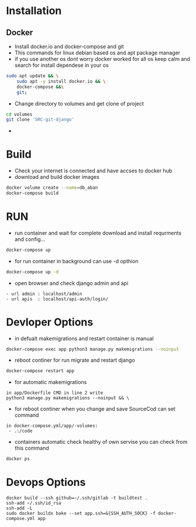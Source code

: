 
# Installation

## Docker
- Install docker.io and docker-compose and git
- This commands for linux debian based os and apt package manager
- if you use another os dont worry docker worked for all os keep calm and search for install dependese in your os

```bash
sudo apt update && \
    sudo apt -y install docker.io && \
    docker-compose &&\
    git;
```

- Change directory to volumes and get clone of project
```bash
cd volumes
git clone 'SRC-git-django'
```

-
# Build

- Check your internet is connected and have accses to docker hub 
- download and build docker images
```bash
docker volume create --name=db_aban
docker-compose build
```

# RUN
- run container and wait for complete download and install requrments and config...
```bash
docker-compose up
```
- for run container in background can use -d opthion
```bash
docker-compose up -d
```


- open browser and check django admin and api
```text
- url admin : localhost/admin
- url apis  : localhost/api-auth/login/
```

# Devloper Options
- in defualt makemigrations and restart container is manual
```bash
docker-compose exec app python3 manage.py makemigrations --noinput 
```
- reboot continer for run migrate and restart django
```bash
docker-compose restart app
```

- for automatic makemigrations 
```text
in app/Dockerfile CMD in line 2 write 
python3 manage.py makemigrations --noinput && \
```
- for reboot continer when you change and save SourceCod can set command 
```text
in docker-compose.yml/app/-volumes:
 - .:/code
```

- containers automatic check healthy of own servise you can check from this command
```bash
docker ps 
```


# Devops Options
```text
docker build --ssh github=~/.ssh/gitlab -t buildtest .
ssh-add ~/.ssh/id_rsa 
ssh-add -L
sudo docker buildx bake --set app.ssh=&{SSH_AUTH_SOCK} -f docker-compose.yml app
```
